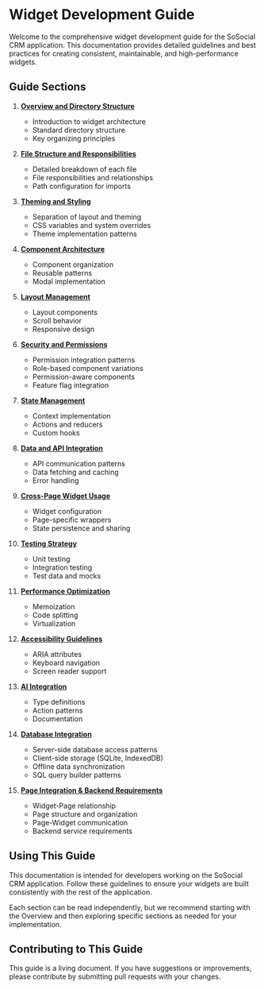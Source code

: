 # Widget Development Guide

Welcome to the comprehensive widget development guide for the SoSocial CRM application. This documentation provides detailed guidelines and best practices for creating consistent, maintainable, and high-performance widgets.

## Guide Sections

1. [**Overview and Directory Structure**](./01-overview.md)
   - Introduction to widget architecture
   - Standard directory structure
   - Key organizing principles

2. [**File Structure and Responsibilities**](./02-file-structure.md)
   - Detailed breakdown of each file
   - File responsibilities and relationships
   - Path configuration for imports

3. [**Theming and Styling**](./03-theming-styling.md)
   - Separation of layout and theming
   - CSS variables and system overrides
   - Theme implementation patterns

4. [**Component Architecture**](./04-components.md)
   - Component organization
   - Reusable patterns
   - Modal implementation

5. [**Layout Management**](./05-layouts.md)
   - Layout components
   - Scroll behavior
   - Responsive design

6. [**Security and Permissions**](./06-security-permissions.md)
   - Permission integration patterns
   - Role-based component variations
   - Permission-aware components
   - Feature flag integration

7. [**State Management**](./07-state-management.md)
   - Context implementation
   - Actions and reducers
   - Custom hooks

8. [**Data and API Integration**](./08-data-api.md)
   - API communication patterns
   - Data fetching and caching
   - Error handling

9. [**Cross-Page Widget Usage**](./09-cross-page-usage.md)
   - Widget configuration
   - Page-specific wrappers
   - State persistence and sharing

10. [**Testing Strategy**](./10-testing.md)
    - Unit testing
    - Integration testing
    - Test data and mocks

11. [**Performance Optimization**](./11-performance.md)
    - Memoization
    - Code splitting
    - Virtualization

12. [**Accessibility Guidelines**](./12-accessibility.md)
    - ARIA attributes
    - Keyboard navigation
    - Screen reader support

13. [**AI Integration**](./13-ai-integration.md)
    - Type definitions
    - Action patterns
    - Documentation

14. [**Database Integration**](./14-database-integration.md)
    - Server-side database access patterns
    - Client-side storage (SQLite, IndexedDB)
    - Offline data synchronization
    - SQL query builder patterns

15. [**Page Integration & Backend Requirements**](./15-page-integration.md)
    - Widget-Page relationship
    - Page structure and organization
    - Page-Widget communication
    - Backend service requirements

## Using This Guide

This documentation is intended for developers working on the SoSocial CRM application. Follow these guidelines to ensure your widgets are built consistently with the rest of the application.

Each section can be read independently, but we recommend starting with the Overview and then exploring specific sections as needed for your implementation.

## Contributing to This Guide

This guide is a living document. If you have suggestions or improvements, please contribute by submitting pull requests with your changes.
